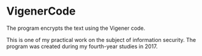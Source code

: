 # VigenerCode
The program encrypts the text using the Vigener code. 

This is one of my practical work on the subject of information security. The program was created during my fourth-year studies in 2017.
